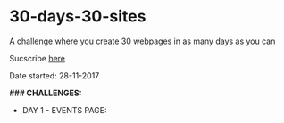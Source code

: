 # 30-days-30-sites
A challenge where you create 30 webpages in as many days as you can

Sucscribe [here](http://www.subscribepage.com/30days30sites)

Date started: 28-11-2017

**### CHALLENGES:**
* DAY 1 - EVENTS PAGE: 
